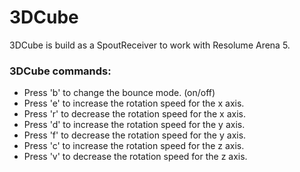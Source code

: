 # 3DCube

3DCube is build as a SpoutReceiver to work with Resolume Arena 5.

### 3DCube commands:

* Press 'b' to change the bounce mode. (on/off)
* Press 'e' to increase the rotation speed for the x axis.
* Press 'r' to decrease the rotation speed for the x axis.
* Press 'd' to increase the rotation speed for the y axis.
* Press 'f' to decrease the rotation speed for the y axis.
* Press 'c' to increase the rotation speed for the z axis.
* Press 'v' to decrease the rotation speed for the z axis.